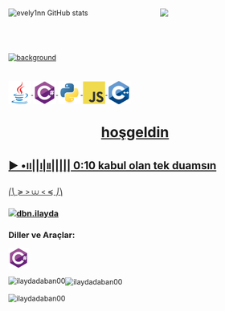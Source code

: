 #          
![evely1nn GitHub stats](https://github-readme-stats.vercel.app/api/?username=ilaydadaban00&show_icons=false&title_color=8b658b&icon_color=8b658b&text_color=8b658b&bg_color=000)
<img width="40%" align="right" src="https://count.getloli.com/get/@:ilaydadaban00?theme=rule34"> 

<br>
<div>
  
#

<a href="https://open.spotify.com/intl-tr/album/711zVBGg9kjmtHfcHZIZZE?si=1zcVjCaDTmi30HzO1jVwPg">

<img width="50%" align="center" src="https://cdn.pfps.gg/banners/4173-girl-with-a-sword-banner.gif" alt="background">

#

<img width="9%" align="center" src="https://raw.githubusercontent.com/devicons/devicon/master/icons/java/java-original.svg" alt="background">
<img width="9%" align="center" src="https://raw.githubusercontent.com/devicons/devicon/master/icons/csharp/csharp-original.svg" alt="background">
<img width="9%" align="center" src="https://raw.githubusercontent.com/devicons/devicon/master/icons/python/python-original.svg" alt="background">
<img width="9%" align="center" src="https://raw.githubusercontent.com/devicons/devicon/master/icons/javascript/javascript-original.svg" alt="background">
<img width="9%" align="center" src="https://raw.githubusercontent.com/devicons/devicon/master/icons/cplusplus/cplusplus-original.svg" alt="background">

#




<h1 align="center">hoşgeldin</h1>
<h2>▶︎ •၊၊||၊|။||||| 0:10 kabul olan tek duamsın</h2>
⎛⎝ ≽  >  ⩊   < ≼ ⎠⎞


<h3 align="ig takip ettt:</h3>
<p align="left">
<a href="https://instagram.com/dbn.ilayda" target="blank"><img align="center" src="https://raw.githubusercontent.com/rahuldkjain/github-profile-readme-generator/master/src/images/icons/Social/instagram.svg" alt="dbn.ilayda" height="30" width="40" /></a>
</p>

<h3 align="left">Diller ve Araçlar:</h3>
<p align="left"> <a href="https://www.w3schools.com/cs/" target="_blank" rel="noreferrer"> <img src="https://raw.githubusercontent.com/devicons/devicon/master/icons/csharp/csharp-original.svg" alt="csharp" width="40" height="40"/> </a> </p>

<p><img align="left" src="https://github-readme-stats.vercel.app/api/top-langs?username=ilaydadaban00&show_icons=true&locale=tr&layout=compact" alt="ilaydadaban00" /></p>

<p> <img align="center" src="https://github-readme-stats.vercel.app/api?username=ilaydadaban00&show_icons=true&locale=tr" alt="ilaydadaban00" /></p>

<p><img align="center" src="https://github-readme-streak-stats.herokuapp.com/?user=ilaydadaban00&" alt="ilaydadaban00" /></p>
